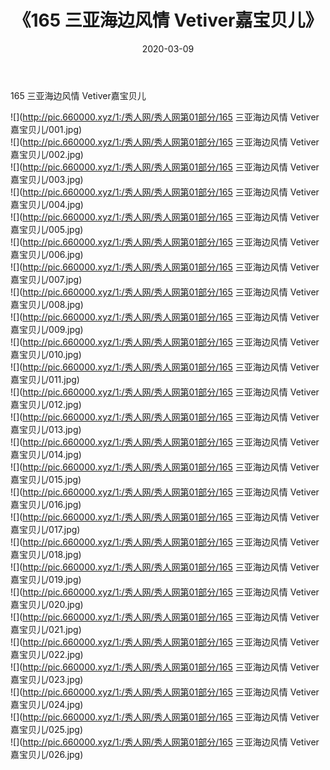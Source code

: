 ﻿---
layout: post
title:  《165 三亚海边风情 Vetiver嘉宝贝儿》
date:   2020-03-09
img: http://pic.660000.xyz/1:/秀人网/秀人网第01部分/165 三亚海边风情 Vetiver嘉宝贝儿/000.jpg
categories: [美女, 清纯, 唯美]
---

165 三亚海边风情 Vetiver嘉宝贝儿

  ![](http://pic.660000.xyz/1:/秀人网/秀人网第01部分/165 三亚海边风情 Vetiver嘉宝贝儿/001.jpg) <br> ![](http://pic.660000.xyz/1:/秀人网/秀人网第01部分/165 三亚海边风情 Vetiver嘉宝贝儿/002.jpg) <br> ![](http://pic.660000.xyz/1:/秀人网/秀人网第01部分/165 三亚海边风情 Vetiver嘉宝贝儿/003.jpg) <br> ![](http://pic.660000.xyz/1:/秀人网/秀人网第01部分/165 三亚海边风情 Vetiver嘉宝贝儿/004.jpg) <br> ![](http://pic.660000.xyz/1:/秀人网/秀人网第01部分/165 三亚海边风情 Vetiver嘉宝贝儿/005.jpg) <br> ![](http://pic.660000.xyz/1:/秀人网/秀人网第01部分/165 三亚海边风情 Vetiver嘉宝贝儿/006.jpg) <br> ![](http://pic.660000.xyz/1:/秀人网/秀人网第01部分/165 三亚海边风情 Vetiver嘉宝贝儿/007.jpg) <br> ![](http://pic.660000.xyz/1:/秀人网/秀人网第01部分/165 三亚海边风情 Vetiver嘉宝贝儿/008.jpg) <br> ![](http://pic.660000.xyz/1:/秀人网/秀人网第01部分/165 三亚海边风情 Vetiver嘉宝贝儿/009.jpg) <br> ![](http://pic.660000.xyz/1:/秀人网/秀人网第01部分/165 三亚海边风情 Vetiver嘉宝贝儿/010.jpg) <br> ![](http://pic.660000.xyz/1:/秀人网/秀人网第01部分/165 三亚海边风情 Vetiver嘉宝贝儿/011.jpg) <br> ![](http://pic.660000.xyz/1:/秀人网/秀人网第01部分/165 三亚海边风情 Vetiver嘉宝贝儿/012.jpg) <br> ![](http://pic.660000.xyz/1:/秀人网/秀人网第01部分/165 三亚海边风情 Vetiver嘉宝贝儿/013.jpg) <br> ![](http://pic.660000.xyz/1:/秀人网/秀人网第01部分/165 三亚海边风情 Vetiver嘉宝贝儿/014.jpg) <br> ![](http://pic.660000.xyz/1:/秀人网/秀人网第01部分/165 三亚海边风情 Vetiver嘉宝贝儿/015.jpg) <br> ![](http://pic.660000.xyz/1:/秀人网/秀人网第01部分/165 三亚海边风情 Vetiver嘉宝贝儿/016.jpg) <br> ![](http://pic.660000.xyz/1:/秀人网/秀人网第01部分/165 三亚海边风情 Vetiver嘉宝贝儿/017.jpg) <br> ![](http://pic.660000.xyz/1:/秀人网/秀人网第01部分/165 三亚海边风情 Vetiver嘉宝贝儿/018.jpg) <br> ![](http://pic.660000.xyz/1:/秀人网/秀人网第01部分/165 三亚海边风情 Vetiver嘉宝贝儿/019.jpg) <br> ![](http://pic.660000.xyz/1:/秀人网/秀人网第01部分/165 三亚海边风情 Vetiver嘉宝贝儿/020.jpg) <br> ![](http://pic.660000.xyz/1:/秀人网/秀人网第01部分/165 三亚海边风情 Vetiver嘉宝贝儿/021.jpg) <br> ![](http://pic.660000.xyz/1:/秀人网/秀人网第01部分/165 三亚海边风情 Vetiver嘉宝贝儿/022.jpg) <br> ![](http://pic.660000.xyz/1:/秀人网/秀人网第01部分/165 三亚海边风情 Vetiver嘉宝贝儿/023.jpg) <br> ![](http://pic.660000.xyz/1:/秀人网/秀人网第01部分/165 三亚海边风情 Vetiver嘉宝贝儿/024.jpg) <br> ![](http://pic.660000.xyz/1:/秀人网/秀人网第01部分/165 三亚海边风情 Vetiver嘉宝贝儿/025.jpg) <br> ![](http://pic.660000.xyz/1:/秀人网/秀人网第01部分/165 三亚海边风情 Vetiver嘉宝贝儿/026.jpg) <br>
